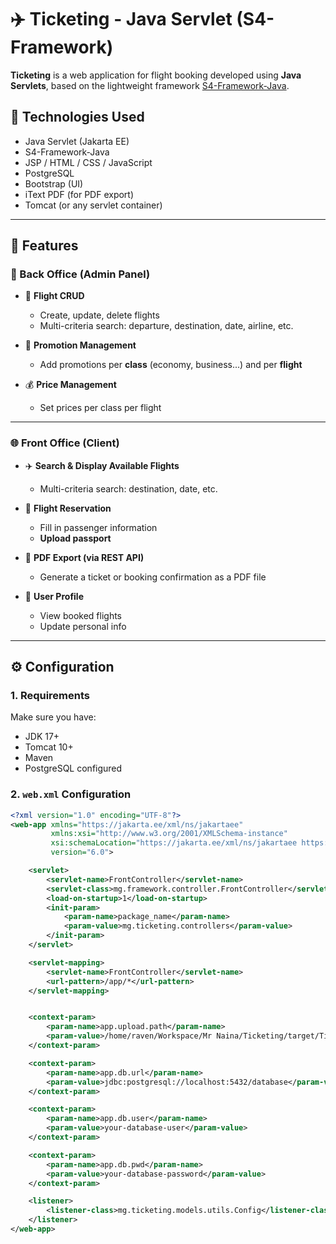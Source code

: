 # ✈️ Ticketing - Java Servlet (S4-Framework)

**Ticketing** is a web application for flight booking developed using **Java Servlets**, based on the lightweight framework [S4-Framework-Java](https://github.com/imR4V3N/S4-Framework-Java).

## 🔧 Technologies Used

- Java Servlet (Jakarta EE)
- S4-Framework-Java
- JSP / HTML / CSS / JavaScript
- PostgreSQL 
- Bootstrap (UI)
- iText PDF (for PDF export)
- Tomcat (or any servlet container)

---

## 📁 Features

### 🔐 Back Office (Admin Panel)

- 🔎 **Flight CRUD**
  - Create, update, delete flights
  - Multi-criteria search: departure, destination, date, airline, etc.

- 💸 **Promotion Management**
  - Add promotions per **class** (economy, business...) and per **flight**

- 💰 **Price Management**
  - Set prices per class per flight

---

### 🌐 Front Office (Client)

- ✈️ **Search & Display Available Flights**
  - Multi-criteria search: destination, date, etc.

- 🧾 **Flight Reservation**
  - Fill in passenger information
  - **Upload passport**

- 📄 **PDF Export (via REST API)**
  - Generate a ticket or booking confirmation as a PDF file

- 👤 **User Profile**
  - View booked flights
  - Update personal info

---

## ⚙️ Configuration

### 1. Requirements

Make sure you have:

- JDK 17+
- Tomcat 10+
- Maven
- PostgreSQL configured

### 2. `web.xml` Configuration

```xml
<?xml version="1.0" encoding="UTF-8"?>
<web-app xmlns="https://jakarta.ee/xml/ns/jakartaee"
         xmlns:xsi="http://www.w3.org/2001/XMLSchema-instance"
         xsi:schemaLocation="https://jakarta.ee/xml/ns/jakartaee https://jakarta.ee/xml/ns/jakartaee/web-app_6_0.xsd"
         version="6.0">

    <servlet>
        <servlet-name>FrontController</servlet-name>
        <servlet-class>mg.framework.controller.FrontController</servlet-class>
        <load-on-startup>1</load-on-startup>
        <init-param>
            <param-name>package_name</param-name>
            <param-value>mg.ticketing.controllers</param-value>
        </init-param>
    </servlet>

    <servlet-mapping>
        <servlet-name>FrontController</servlet-name>
        <url-pattern>/app/*</url-pattern>
    </servlet-mapping>


    <context-param>
        <param-name>app.upload.path</param-name>
        <param-value>/home/raven/Workspace/Mr Naina/Ticketing/target/Ticketing-1.0-SNAPSHOT/assets/client/images/</param-value>
    </context-param>

    <context-param>
        <param-name>app.db.url</param-name>
        <param-value>jdbc:postgresql://localhost:5432/database</param-value>
    </context-param>

    <context-param>
        <param-name>app.db.user</param-name>
        <param-value>your-database-user</param-value>
    </context-param>

    <context-param>
        <param-name>app.db.pwd</param-name>
        <param-value>your-database-password</param-value>
    </context-param>

    <listener>
        <listener-class>mg.ticketing.models.utils.Config</listener-class>
    </listener>
</web-app>
